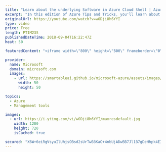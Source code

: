 ```yaml
---
title: "Learn about the underlying Software in Azure Cloud Shell | Azure Tips and Tricks"
excerpt: "In this edition of Azure Tips and Tricks, you'll learn about the software found inside an Azure Cloud Shell instance. Get a deeper look into what happens when you fire an Azure Cloud Shell and what is happening in the underlying operating system.    For more tips and tricks, visit: http://azuredev.tips/"
originalUrl: https://youtube.com/watch?v=wODji8h6YYI
type: video
price: Free
length: PT1M23S
publishedDateTime: 2018-09-04T16:22:47Z
heat: 50

featuredContent: "<iframe width=\"800\" height=\"500\" frameborder=\"0\" src=\"https://www.youtube.com/embed/wODji8h6YYI\" allow=\"accelerometer; autoplay; encrypted-media; gyroscope; picture-in-picture\" allowfullscreen></iframe>"

provider:
  name: Microsoft
  domain: microsoft.com
  images:
    - url: https://smartableai.github.io/microsoft-azure/assets/images/organizations/microsoft.com-50x50.jpg
      width: 50
      height: 50

topics:
  - Azure
  - Management tools

images:
  - url: https://i.ytimg.com/vi/wODji8h6YYI/maxresdefault.jpg
    width: 1280
    height: 720
    isCached: true

secured: "X6W+6eiRgVsyuIlUhjsOBsd2sUrTwB8KaO+4nbUjADwBB7Jl1B7gDeHhpk4EIIw7OhG3FvLJz+Tl3x+654NMGOmie1GRHijtOgNcq8iiJyNh9xTDe0Vu+oGIOCtnt9ooVSapCZSrHx82BG1WAb5ZlX/IAl2orF3qg/r1d27cpN848YozJ8MBxHZh8RGvXRZjtIGS+qTMF0UKwlh8AdRiASE5jjXGNOZmb3ZsrTMSwI071UKZpuJXtqDmiD9PmZxfx0qX1zziRPfaI7g6j45Ne1buS75e0UrWyOyldcwMzTSPikB/TSOfeh8MEGNOQUwGSE6qLrlhbE8imgp4/4FmWQLIlGWZYSlJrsAb7jAC9dfH8S3uslgvHhsXOfyXbTHg52+aoNg+wNTqlQmZsyWOW/dbuSf0tT1zjipyHGlVMc4=;vNWfXOE6C0/nCQEiAXmCVg=="
---
```


